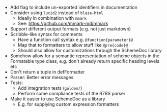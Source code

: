 * Add flag to include un-exported identifiers in documentation
* Consider using `lucid2` instead of `blaze-html`
    * Ideally in combination with `mmark`
    * See: https://github.com/mmark-md/mmark
* Support different output formats (e.g. not just markdown)
* Scribble-like syntax for comments
    * Have a function call syntax e.g. `@function{parameter}@`
    * Map that to formatters to allow stuff like `@pre{code}@`
    * Should also allow for customizations through the SchemeDoc library
* Somehow allow for a semantic representation of scheme objects
  in the Formatable type class, e.g. don't already return specific
  heading levels etc
* Don't return a tuple in defFormatter
* Parser: Better error messages
* Tests:
    * Add integration tests (`golden/`)
    * Perform some compliance tests of the R7RS parser
* Make it easier to use SchemeDoc as a library
    * E.g. for supplying custom expression formatters
